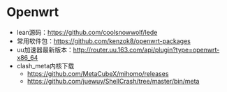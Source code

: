 # Openwrt

+ lean源码：<https://github.com/coolsnowwolf/lede>
+ 常用软件包：<https://github.com/kenzok8/openwrt-packages>
+ uu加速器最新版本：<http://router.uu.163.com/api/plugin?type=openwrt-x86_64>
+ clash_meta内核下载
  + <https://github.com/MetaCubeX/mihomo/releases>
  + <https://github.com/juewuy/ShellCrash/tree/master/bin/meta>
